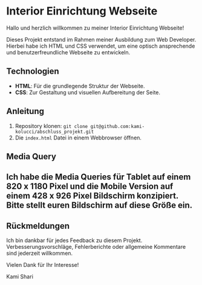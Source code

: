 
# Interior Einrichtung Webseite

Hallo und herzlich willkommen zu meiner Interior Einrichtung Webseite!

Dieses Projekt entstand im Rahmen meiner Ausbildung zum Web Developer. Hierbei habe ich HTML und CSS verwendet, um eine optisch ansprechende und benutzerfreundliche Webseite zu entwickeln.

## Technologien

- **HTML**: Für die grundlegende Struktur der Webseite.
- **CSS**: Zur Gestaltung und visuellen Aufbereitung der Seite.

## Anleitung

1. Repository klonen: `git clone git@github.com:kami-kolucci/abschluss_projekt.git`
2. Die `index.html` Datei in einem Webbrowser öffnen.

   
## Media Query  
## Ich habe die Media Queries für Tablet auf einem 820 x 1180 Pixel und die Mobile Version auf einem 428 x 926 Pixel Bildschirm konzipiert. Bitte stellt euren Bildschirm auf diese Größe ein.


## Rückmeldungen

Ich bin dankbar für jedes Feedback zu diesem Projekt. Verbesserungsvorschläge, Fehlerberichte oder allgemeine Kommentare sind jederzeit willkommen.

Vielen Dank für Ihr Interesse!

Kami Shari